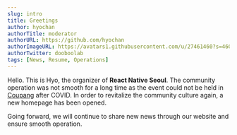 ```yaml
---
slug: intro
title: Greetings
author: hyochan
authorTitle: moderator
authorURL: https://github.com/hyochan
authorImageURL: https://avatars1.githubusercontent.com/u/27461460?s=460&u=b5860875e26d33fd70fd210f4ea74f81cdf9d99b&v=4
authorTwitter: dooboolab
tags: [News, Resume, Operations]
---
```


Hello. This is Hyo, the organizer of <strong>React Native Seoul</strong>.
The community operation was not smooth for a long time as the event could not be held in [Coupang](https://www.coupang.com) after COVID.
In order to revitalize the community culture again, a new homepage has been opened.

Going forward, we will continue to share new news through our website and ensure smooth operation.
